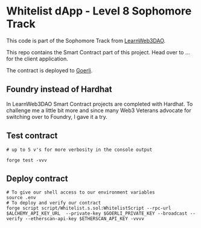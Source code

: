 # Whitelist dApp - Level 8 Sophomore Track 
This code is part of the Sophomore Track from [LearnWeb3DAO](https://learnweb3.io/courses/c1d7081b-63a9-4c6e-b35c-9fcbbad418b2/lessons/acd04999-1230-4533-b6de-6b4e4978914c).

This repo contains the Smart Contract part of this project. Head over to ... for the client application.

The contract is deployed to [Goerli](https://goerli.etherscan.io/address/0x61390fc02a4c21bf4a6a60a03b287706a81b0489#code).

## Foundry instead of Hardhat
In LearnWeb3DAO Smart Contract projects are completed with Hardhat. To challenge me a little bit more and since many Web3 Veterans advocate for switching over to Foundry, I gave it a try.

## Test contract
```shell
# up to 5 v's for more verbosity in the console output

forge test -vvv
```

## Deploy contract

```shell
# To give our shell access to our environment variables
source .env
# To deploy and verify our contract
forge script script/Whitelist.s.sol:WhitelistScript --rpc-url $ALCHEMY_API_KEY_URL  --private-key $GOERLI_PRIVATE_KEY --broadcast --verify --etherscan-api-key $ETHERSCAN_API_KEY -vvvv

```